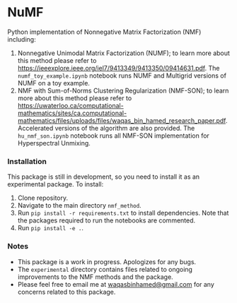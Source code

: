 # NuMF

Python implementation of Nonnegative Matrix Factorization (NMF) including:
1. Nonnegative Unimodal Matrix Factorization (NUMF); to learn more about this 
method please refer to https://ieeexplore.ieee.org/iel7/9413349/9413350/09414631.pdf. The `numf_toy_example.ipynb` notebook runs NUMF and Multigrid versions of NUMF on a toy example.
2. NMF with Sum-of-Norms Clustering Regularization (NMF-SON); to learn more 
about this method please refer to https://uwaterloo.ca/computational-mathematics/sites/ca.computational-mathematics/files/uploads/files/waqas_bin_hamed_research_paper.pdf. 
Accelerated versions of the algorithm are also provided. The `hu_nmf_son.ipynb` 
notebook runs all NMF-SON implementation for Hyperspectral Unmixing.

### Installation

This package is still in development, so you need to install it as an experimental package. To install:

1. Clone repository.
2. Navigate to the main directory `nmf_method`.
3. Run `pip install -r requirements.txt` to install dependencies. Note that the packages required to run the notebooks are commented.
4. Run `pip install -e .`.

### Notes

- This package is a work in progress. Apologizes for any bugs.
- The `experimental` directory contains files related to ongoing improvements to the NMF methods and the package. 
- Please feel free to email me at waqasbinhamed@gmail.com for any concerns related to this package.
